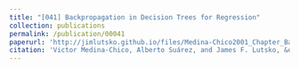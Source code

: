 ```yaml
---
title: "[041] Backpropagation in Decision Trees for Regression"
collection: publications
permalink: /publication/00041
paperurl: 'http://jimlutsko.github.io/files/Medina-Chico2001_Chapter_BackpropagationInDecisionTrees.pdf'
citation: 'Victor Medina-Chico, Alberto Suárez, and James F. Lutsko, &quot;Backpropagation in Decision Trees for Regression&quot;, <i>Proceedings of the 12th European Conference on Machine Learning, Lecture Notes In Computer Science</i>, <strong>2167</strong>, 348 (2001)'
---
```

